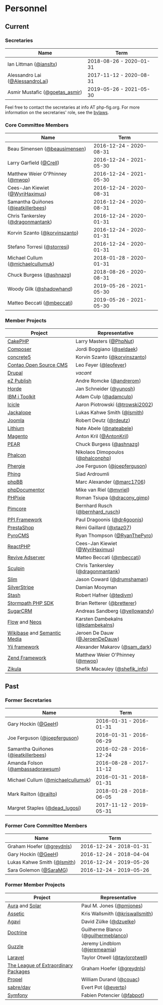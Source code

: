 # Personnel

## Current

### Secretaries

| Name                              | Term                    |
| --------------------------------- | ----------------------- |
| Ian Littman ([@iansltx])          | 2018-08-26 - 2020-01-31 |
| Alessandro Lai ([@AlessandroLai]) | 2017-11-12 - 2020-08-31 |
| Asmir Mustafic ([@goetas_asmir])  | 2019-05-26 - 2021-05-30 |

Feel free to contact the secretaries at info AT php-fig.org. For more
information on the secretaries' role, see the
[bylaws](http://www.php-fig.org/bylaws/mission-and-structure/#secretaries).

### Core Committee Members

| Name                                  | Term                    |
| ------------------------------------- | ----------------------- |
| Beau Simensen ([@beausimensen])       | 2016-12-24 - 2020-08-31 |
| Larry Garfield ([@Crell])             | 2016-12-24 - 2021-05-30 |
| Matthew Weier O'Phinney ([@mwop])     | 2016-12-24 - 2021-05-30 |
| Cees-Jan Kiewiet ([@WyriHaximus])     | 2016-12-24 - 2020-08-31 |
| Samantha Quiñones ([@ieatkillerbees]) | 2016-12-24 - 2020-08-31 |
| Chris Tankersley ([@dragonmantank])   | 2016-12-24 - 2020-01-31 |
| Korvin Szanto ([@korvinszanto])       | 2016-12-24 - 2020-01-31 |
| Stefano Torresi ([@storresi])         | 2016-12-24 - 2020-01-31 |
| Michael Cullum ([@michaelcullumuk])   | 2018-01-28 - 2020-01-31 |
| Chuck Burgess ([@ashnazg])            | 2018-08-26 - 2020-08-31 |
| Woody Gilk ([@shadowhand])            | 2019-05-26 - 2021-05-30 |
| Matteo Beccati ([@mbeccati])          | 2019-05-26 - 2021-05-30 |

### Member Projects

| Project                         | Representative                      |
| ------------------------------- | ----------------------------------- |
| [CakePHP]                       | Larry Masters ([@PhpNut])           |
| [Composer]                      | Jordi Boggiano ([@seldaek])         |
| [concrete5]                     | Korvin Szanto ([@korvinszanto])     |
| [Contao Open Source CMS]        | Leo Feyer ([@leofeyer])             |
| [Drupal]                        | _vacant_                            |
| [eZ Publish]                    | Andre Romcke ([@andrerom])          |
| [Horde]                         | Jan Schneider ([@yunosh])           |
| [IBM i Toolkit]                 | Adam Culp ([@adamculp])             |
| [Icicle]                        | Aaron Piotrowski ([@trowski2002])   |
| [Jackalope]                     | Lukas Kahwe Smith ([@lsmith])       |
| [Joomla]                        | Robert Deutz ([@rdeutz])            |
| [Lithium]                       | Nate Abele ([@nateabele])           |
| [Magento]                       | Anton Kril ([@AntonKril])           |
| [PEAR]                          | Chuck Burgess ([@ashnazg])          |
| [Phalcon]                       | Nikolaos Dimopoulos ([@phalconphp]) |
| [Phergie]                       | Joe Ferguson ([@joepferguson])      |
| [Phing]                         | Siad Ardroumli                      |
| [phpBB]                         | Marc Alexander ([@marc1706])        |
| [phpDocumentor]                 | Mike van Riel ([@mvriel])           |
| [PHPixie]                       | Roman Tsiupa ([@dracony_gimp])      |
| [Pimcore]                       | Bernhard Rusch ([@bernhard_rusch])  |
| [PPI Framework]                 | Paul Dragoonis ([@dr4goonis])       |
| [PrestaShop]                    | Rémi Gaillard ([@xtaz07])           |
| [PyroCMS]                       | Ryan Thompson ([@RyanThePyro])      |
| [ReactPHP]                      | Cees-Jan Kiewiet ([@WyriHaximus])   |
| [Revive Adserver]               | Matteo Beccati ([@mbeccati])        |
| [Sculpin]                       | Chris Tankersley ([@dragonmantank]) |
| [Slim]                          | Jason Coward ([@drumshaman])        |
| [SilverStripe]                  | Damian Mooyman                      |
| [Stash]                         | Robert Hafner ([@tedivm])           |
| [Stormpath PHP SDK]             | Brian Retterer ([@bretterer])       |
| [SugarCRM]                      | Andreas Sandberg ([@yellowandy])    |
| [Flow] and [Neos]               | Karsten Dambekalns ([@kdambekalns]) |
| [Wikibase] and [Semantic Media] | Jeroen De Dauw ([@JeroenDeDauw])    |
| [Yii framework]                 | Alexander Makarov ([@sam_dark])     |
| [Zend Framework]                | Matthew Weier O'Phinney ([@mwop])   |
| [Zikula]                        | Shefik Macauley ([@shefik_info])    |

## Past

### Former Secretaries

| Name                                  | Term                    |
| ------------------------------------- | ----------------------- |
| Gary Hockin ([@GeeH])                 | 2016-01-31 - 2016-01-31 |
| Joe Ferguson ([@joepferguson])        | 2016-01-31 - 2016-06-29 |
| Samantha Quiñones ([@ieatkillerbees]) | 2016-02-28 - 2016-12-24 |
| Amanda Folson ([@ambassadorawsum])    | 2016-08-28 - 2017-11-12 |
| Michael Cullum ([@michaelcullumuk])   | 2016-01-31 - 2018-01-31 |
| Mark Railton ([@railto])              | 2018-01-28 - 2018-06-05 |
| Margret Staples ([@dead_lugosi])      | 2017-11-12 - 2019-05-31 |

### Former Core Committee Members

| Name                          | Term                    |
| ----------------------------- | ----------------------- |
| Graham Hoefer ([@greydnls])   | 2016-12-24 - 2018-01-31 |
| Gary Hockin ([@GeeH])         | 2016-12-24 - 2018-04-04 |
| Lukas Kahwe Smith ([@lsmith]) | 2016-12-24 - 2019-05-26 |
| Sara Golemon ([@SaraMG])      | 2016-12-24 - 2019-05-26 |

### Former Member Projects

| Project                                | Representative                        |
| -------------------------------------- | ------------------------------------- |
| [Aura] and [Solar]                     | Paul M. Jones ([@pmjones])            |
| [Assetic]                              | Kris Wallsmith ([@kriswallsmith])     |
| [Agavi]                                | David Zülke ([@dzuelke])              |
| [Doctrine]                             | Guilherme Blanco ([@guilhermeblanco]) |
| [Guzzle]                               | Jeremy Lindblom ([@jeremeamia])       |
| [Laravel]                              | Taylor Otwell ([@taylorotwell])       |
| [The League of Extraordinary Packages] | Graham Hoefer ([@greydnls])           |
| [Propel]                               | William Durand ([@couac])             |
| [sabre/dav]                            | Evert Pot ([@evertp])                 |
| [Symfony]                              | Fabien Potencier ([@fabpot])          |

[@adamculp]: https://twitter.com/adamculp
[@alessandrolai]: https://twitter.com/AlessandroLai
[@ambassadorawsum]: https://twitter.com/ambassadorawsum
[@andrerom]: https://twitter.com/andrerom
[@antonkril]: https://twitter.com/AntonKril
[@ashnazg]: https://twitter.com/ashnazg
[@beausimensen]: https://twitter.com/beausimensen
[@bernhard_rusch]: https://twitter.com/bernhard_rusch
[@bretterer]: https://twitter.com/bretterer
[@couac]: https://twitter.com/couac
[@crell]: https://twitter.com/Crell
[@dead_lugosi]: https://twitter.com/dead_lugosi
[@dr4goonis]: https://twitter.com/dr4goonis
[@dracony_gimp]: https://twitter.com/dracony_gimp
[@dragonmantank]: https://twitter.com/dragonmantank
[@drumshaman]: https://twitter.com/drumshaman
[@dzuelke]: https://twitter.com/dzuelke
[@evertp]: https://twitter.com/evertp
[@fabpot]: https://twitter.com/fabpot
[@geeh]: https://twitter.com/GeeH
[@goetas_asmir]: https://twitter.com/goetas_asmir
[@greydnls]: https://twitter.com/greydnls
[@guilhermeblanco]: https://twitter.com/guilhermeblanco
[@ieatkillerbees]: https://twitter.com/ieatkillerbees
[@jeremeamia]: https://twitter.com/jeremeamia
[@jeroendedauw]: https://twitter.com/JeroenDeDauw
[@joepferguson]: https://twitter.com/joepferguson
[@kdambekalns]: https://twitter.com/kdambekalns
[@korvinszanto]: https://twitter.com/korvinszanto
[@kriswallsmith]: https://twitter.com/kriswallsmith
[@iansltx]: https://twitter.com/iansltx
[@leofeyer]: https://twitter.com/leofeyer
[@lsmith]: https://twitter.com/lsmith
[@marc1706]: https://twitter.com/marc1706
[@mbeccati]: https://twitter.com/mbeccati
[@michaelcullumuk]: https://twitter.com/michaelcullumuk
[@michieltcs]: https://twitter.com/michieltcs
[@mvriel]: https://twitter.com/mvriel
[@mwop]: https://twitter.com/mwop
[@nateabele]: https://twitter.com/nateabele
[@phalconphp]: https://twitter.com/phalconphp
[@phpnut]: https://twitter.com/PhpNut
[@pmjones]: https://twitter.com/pmjones
[@railto]: https://twitter.com/railto
[@rdeutz]: https://twitter.com/rdeutz
[@ryanthepyro]: https://twitter.com/RyanThePyro
[@sam_dark]: https://twitter.com/sam_dark
[@saramg]: https://twitter.com/SaraMG
[@seldaek]: https://twitter.com/seldaek
[@shadowhand]: https://twitter.com/shadowhand
[@shefik_info]: https://twitter.com/shefik_info
[@storresi]: https://twitter.com/storresi
[@taylorotwell]: https://twitter.com/taylorotwell
[@tedivm]: https://twitter.com/tedivm
[@trowski2002]: https://twitter.com/trowski2002
[@wyrihaximus]: https://twitter.com/WyriHaximus
[@xtaz07]: https://twitter.com/xtaz07
[@yellowandy]: https://twitter.com/yellowandy
[@yunosh]: https://twitter.com/yunosh
[agavi]: http://www.agavi.org
[assetic]: https://github.com/kriswallsmith/assetic
[aura]: http://auraphp.github.com
[cakephp]: http://cakephp.org
[composer]: http://getcomposer.org
[concrete5]: http://www.concrete5.org
[contao open source cms]: https://contao.org
[doctrine]: http://www.doctrine-project.org
[drupal]: http://drupal.org
[ez publish]: http://ez.no
[flow]: https://flow.neos.io/
[guzzle]: http://guzzlephp.org
[horde]: http://www.horde.org
[ibm i toolkit]: https://github.com/zendtech/IbmiToolkit
[icicle]: https://icicle.io
[jackalope]: http://jackalope.github.com
[joomla]: http://www.joomla.org
[laravel]: http://laravel.com
[lithium]: http://li3.me
[magento]: http://magento.com
[neos]: https://neos.io
[pear]: http://pear.php.net
[phalcon]: http://www.phalconphp.com
[phergie]: https://www.phergie.org
[phing]: http://www.phing.info
[phpbb]: http://www.phpbb.com
[phpdocumentor]: http://www.phpdoc.org
[phpixie]: http://phpixie.com
[pimcore]: http://www.pimcore.org
[ppi framework]: https://github.com/ppi
[prestashop]: http://www.prestashop.com
[propel]: http://www.propelorm.org
[pyrocms]: http://www.pyrocms.com
[reactphp]: http://reactphp.org
[revive adserver]: http://www.revive-adserver.com
[sabre/dav]: http://sabre.io
[sculpin]: https://sculpin.io
[semantic media]: http://www.semantic-mediawiki.org
[silverstripe]: http://www.silverstripe.org
[slim]: http://www.slimframework.com
[solar]: http://solarphp.com
[stash]: http://www.tedivm.com/stash
[stormpath php sdk]: http://www.stormpath.com
[sugarcrm]: http://developers.sugarcrm.com/wordpress
[symfony]: http://www.symfony.com
[the league of extraordinary packages]: http://thephpleague.com
[wikibase]: http://www.wikiba.se
[yii framework]: http://www.yiiframework.com
[zend framework]: http://framework.zend.com
[zikula]: https://github.com/zikula
